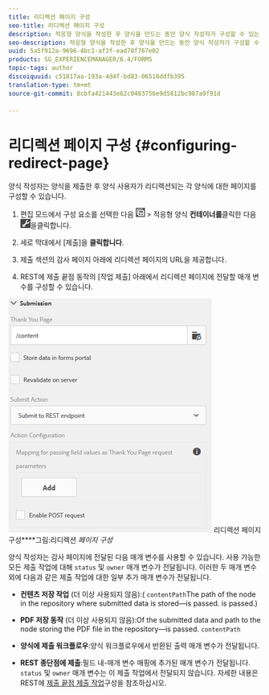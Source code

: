 ```yaml
---
title: 리디렉션 페이지 구성
seo-title: 리디렉션 페이지 구성
description: 적응형 양식을 작성한 후 양식을 만드는 동안 양식 작성자가 구성할 수 있는 웹 페이지로 사용자를 리디렉션할 수 있습니다.
seo-description: 적응형 양식을 작성한 후 양식을 만드는 동안 양식 작성자가 구성할 수 있는 웹 페이지로 사용자를 리디렉션할 수 있습니다.
uuid: 5a5f912a-9696-4bc1-af3f-ead78f767e02
products: SG_EXPERIENCEMANAGER/6.4/FORMS
topic-tags: author
discoiquuid: c51817aa-193a-4d4f-bd83-06518ddfb395
translation-type: tm+mt
source-git-commit: 8cbfa421443e62c0483756e9d5812bc987a9f91d

---
```



# 리디렉션 페이지 구성 {#configuring-redirect-page}

양식 작성자는 양식을 제출한 후 양식 사용자가 리디렉션되는 각 양식에 대한 페이지를 구성할 수 있습니다.

1. 편집 모드에서 구성 요소를 선택한 다음 ![필드 수준](assets/field-level.png) > 적응형 양식 **컨테이너를**&#x200B;클릭한 다음 ![cmppr](assets/cmppr.png)을클릭합니다.

1. 세로 막대에서 [제출]을 **클릭합니다**.

1. 제출 섹션의 감사 페이지 아래에 리디렉션 페이지의 URL을 제공합니다.
1. REST에 제출 끝점 동작의 [작업 제출] 아래에서 리디렉션 페이지에 전달할 매개 변수를 구성할 수 있습니다.

![](assets/thank-you-setting-1.png) 리디렉션 페이지 구성&#x200B;****&#x200B;그림:리디렉션 *페이지 구성*

양식 작성자는 감사 페이지에 전달된 다음 매개 변수를 사용할 수 있습니다. 사용 가능한 모든 제출 작업에 대해 `status` 및 `owner` 매개 변수가 전달됩니다. 이러한 두 매개 변수 외에 다음과 같은 제출 작업에 대한 일부 추가 매개 변수가 전달됩니다.

* **컨텐츠 저장 작업** (더 이상 사용되지 않음):( `contentPath`The path of the node in the repository where submitted data is stored—is passed. is passed.)

* **PDF 저장 동작** (더 이상 사용되지 않음):Of the submitted data and path to the node storing the PDF file in the repository—is passed. `contentPath`

* **양식에 제출 워크플로우**:양식 워크플로우에서 반환된 출력 매개 변수가 전달됩니다.

* **REST 종단점에 제출**:필드 내-매개 변수 매핑에 추가된 매개 변수가 전달됩니다. `status` 및 `owner` 매개 변수는 이 제출 작업에서 전달되지 않습니다. 자세한 내용은 REST에 [제출 끝점 제출 작업](/help/forms/using/configuring-submit-actions.md)구성을 참조하십시오.

